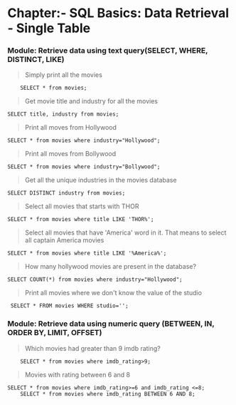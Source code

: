 # Chapter:- SQL Basics: Data Retrieval - Single Table
### Module: Retrieve data using text query(SELECT, WHERE, DISTINCT, LIKE)

> Simply print all the movies 
```
	SELECT * from movies;
```
>Get movie title and industry for all the movies
```
SELECT title, industry from movies;

```
>Print all moves from Hollywood 
```
SELECT * from movies where industry="Hollywood";
```
>Print all moves from Bollywood 
```
SELECT * from movies where industry="Bollywood";
```
>Get all the unique industries in the movies database
```
SELECT DISTINCT industry from movies;
```
>Select all movies that starts with THOR
```
SELECT * from movies where title LIKE 'THOR%';
```
>Select all movies that have 'America' word in it. That means to select all captain America movies
```
SELECT * from movies where title LIKE '%America%';

```
>How many hollywood movies are present in the database?
```
SELECT COUNT(*) from movies where industry="Hollywood";
```
>Print all  movies where we don't know the value of the studio
```
 SELECT * FROM movies WHERE studio='';

```
### Module: Retrieve data using numeric query (BETWEEN, IN, ORDER BY, LIMIT, OFFSET)
> Which movies had greater than 9 imdb rating?
```
	SELECT * from movies where imdb_rating>9;

```
>Movies with rating between 6 and 8
```
SELECT * from movies where imdb_rating>=6 and imdb_rating <=8;
	SELECT * from movies where imdb_rating BETWEEN 6 AND 8;

```
